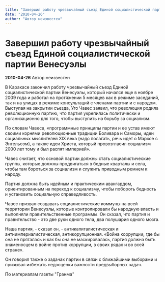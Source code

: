 ```yaml
---
title: "Завершил работу чрезвычайный съезд Единой социалистической партии Венесуэлы"
date: "2010-04-26"
author: "Автор неизвестен"
---
```


# Завершил работу чрезвычайный съезд Единой социалистической партии Венесуэлы

**2010-04-26** Автор неизвестен

В Каракасе закончил работу чрезвычайный съезд Единой социалистической партии Венесуэлы, который начался еще в ноябре 2009 года и работал на протяжении 5 месяцев как в режиме заседаний, так и на улицах в режиме консультаций с членами партии и с народом. Выступая на закрытии съезда, Уго Чавес заявил, что революция родила революционную партию, что партия укрепилась политически и организационно для того, чтобы выступить на борьбу за социализм.

По словам Чавеса, «программные принципы партии и ее устав имеют своими корнями революционные традиции Боливара и Саморы, идеи социальных мыслителей XIX века (надо полагать, речь идет о Марксе с Энгельсом), а также идеи Христа, который провозгласил социализм 2000 лет тому и был распят империей».

Чавес считает, что основой партии должны стать социалистические группы, которые должны продвигаться в бедные кварталы и села, чтобы там бороться за социализм и служить приводным ремнем к народу.

Партия должна быть идейным и практическим авангардом, ориентированным на переход к социализму, чтобы побороть бедность и установить социальную справедливость.

Чавес призвал создавать социалистические коммуны на всей территории Венесуэлы, которые контролировали бы народную власть и выполняли правительственные программы. Он сказал, что партия и правительство - это две руки одного тела, два полушария одного мозга.

Наша партия, - сказал он, - антикапиталистическая и антиимпериалистическая, антикорупционная. «Война коррупции, где бы она не пряталась и как бы она не маскировалась, партия должна быть знаменосцем в войне против коррупции, в своих рядах и во всей стране».

Он говорил также о задачах партии в связи с ближайшими выборами и призывал избежать недооценки важности предвыборных задач.

По материалам газеты "Гранма"